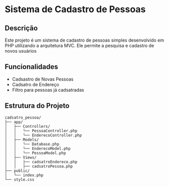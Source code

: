 # Sistema de Cadastro de Pessoas

## Descrição
Este projeto é um sistema de cadastro de pessoas simples desenvolvido em PHP utilizando a arquitetura MVC. Ele permite a pesquisa e cadastro de novos usuários

## Funcionalidades
 - Cadsastro de Novas Pessoas
 - Cadsatro de Endereço
 - Filtro para pessoas já cadsatradas


## Estrutura do Projeto
```
cadsatro_pessoa/
├── app/
│   ├── Controllers/
│   │   └── PessoaController.php
│   │   └── EnderecoController.php
│   ├── Models/
│   │   └── Database.php
│   │   └── EnderecoModel.php
│   │   └── PessoaModel.php
│   ├── Views/
│   │   ├── cadsatroEndereco.php
│   │   ├── cadsatroPessoa.php
├── public/
│   └── index.php
└── style.css
```

